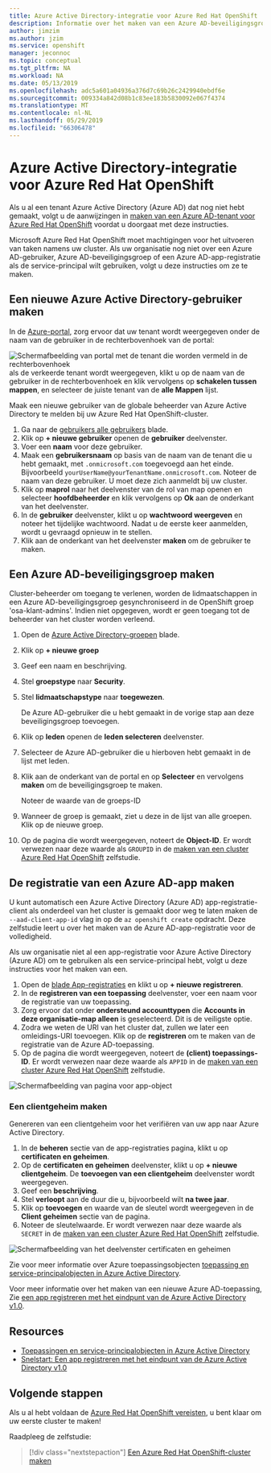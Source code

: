 ```yaml
---
title: Azure Active Directory-integratie voor Azure Red Hat OpenShift | Microsoft Docs
description: Informatie over het maken van een Azure AD-beveiligingsgroep en de gebruiker voor het testen van apps op uw Microsoft Azure Red Hat OpenShift-cluster.
author: jimzim
ms.author: jzim
ms.service: openshift
manager: jeconnoc
ms.topic: conceptual
ms.tgt_pltfrm: NA
ms.workload: NA
ms.date: 05/13/2019
ms.openlocfilehash: adc5a601a04936a376d7c69b26c2429940ebdf6e
ms.sourcegitcommit: 009334a842d08b1c83ee183b5830092e067f4374
ms.translationtype: MT
ms.contentlocale: nl-NL
ms.lasthandoff: 05/29/2019
ms.locfileid: "66306478"
---
```

# <a name="azure-active-directory-integration-for-azure-red-hat-openshift"></a>Azure Active Directory-integratie voor Azure Red Hat OpenShift

Als u al een tenant Azure Active Directory (Azure AD) dat nog niet hebt gemaakt, volgt u de aanwijzingen in [maken van een Azure AD-tenant voor Azure Red Hat OpenShift](howto-create-tenant.md) voordat u doorgaat met deze instructies.

Microsoft Azure Red Hat OpenShift moet machtigingen voor het uitvoeren van taken namens uw cluster. Als uw organisatie nog niet over een Azure AD-gebruiker, Azure AD-beveiligingsgroep of een Azure AD-app-registratie als de service-principal wilt gebruiken, volgt u deze instructies om ze te maken.

## <a name="create-a-new-azure-active-directory-user"></a>Een nieuwe Azure Active Directory-gebruiker maken

In de [Azure-portal](https://portal.azure.com), zorg ervoor dat uw tenant wordt weergegeven onder de naam van de gebruiker in de rechterbovenhoek van de portal:

![Schermafbeelding van portal met de tenant die worden vermeld in de rechterbovenhoek](./media/howto-create-tenant/tenant-callout.png) als de verkeerde tenant wordt weergegeven, klikt u op de naam van de gebruiker in de rechterbovenhoek en klik vervolgens op **schakelen tussen mappen**, en selecteer de juiste tenant van de **alle Mappen** lijst.

Maak een nieuwe gebruiker van de globale beheerder van Azure Active Directory te melden bij uw Azure Red Hat OpenShift-cluster.

1. Ga naar de [gebruikers alle gebruikers](https://portal.azure.com/#blade/Microsoft_AAD_IAM/UsersManagementMenuBlade/AllUsers) blade.
2. Klik op **+ nieuwe gebruiker** openen de **gebruiker** deelvenster.
3. Voer een **naam** voor deze gebruiker.
4. Maak een **gebruikersnaam** op basis van de naam van de tenant die u hebt gemaakt, met `.onmicrosoft.com` toegevoegd aan het einde. Bijvoorbeeld `yourUserName@yourTenantName.onmicrosoft.com`. Noteer de naam van deze gebruiker. U moet deze zich aanmeldt bij uw cluster.
5. Klik op **maprol** naar het deelvenster van de rol van map openen en selecteer **hoofdbeheerder** en klik vervolgens op **Ok** aan de onderkant van het deelvenster.
6. In de **gebruiker** deelvenster, klikt u op **wachtwoord weergeven** en noteer het tijdelijke wachtwoord. Nadat u de eerste keer aanmelden, wordt u gevraagd opnieuw in te stellen.
7. Klik aan de onderkant van het deelvenster **maken** om de gebruiker te maken.

## <a name="create-an-azure-ad-security-group"></a>Een Azure AD-beveiligingsgroep maken

Cluster-beheerder om toegang te verlenen, worden de lidmaatschappen in een Azure AD-beveiligingsgroep gesynchroniseerd in de OpenShift groep 'osa-klant-admins'. Indien niet opgegeven, wordt er geen toegang tot de beheerder van het cluster worden verleend.

1. Open de [Azure Active Directory-groepen](https://portal.azure.com/#blade/Microsoft_AAD_IAM/GroupsManagementMenuBlade/AllGroups) blade.
2. Klik op **+ nieuwe groep**
3. Geef een naam en beschrijving.
4. Stel **groepstype** naar **Security**.
5. Stel **lidmaatschapstype** naar **toegewezen**.

    De Azure AD-gebruiker die u hebt gemaakt in de vorige stap aan deze beveiligingsgroep toevoegen.

6. Klik op **leden** openen de **leden selecteren** deelvenster.
7. Selecteer de Azure AD-gebruiker die u hierboven hebt gemaakt in de lijst met leden.
8. Klik aan de onderkant van de portal en op **Selecteer** en vervolgens **maken** om de beveiligingsgroep te maken.

    Noteer de waarde van de groeps-ID

9. Wanneer de groep is gemaakt, ziet u deze in de lijst van alle groepen. Klik op de nieuwe groep.
10. Op de pagina die wordt weergegeven, noteert de **Object-ID**. Er wordt verwezen naar deze waarde als `GROUPID` in de [maken van een cluster Azure Red Hat OpenShift](tutorial-create-cluster.md) zelfstudie.

## <a name="create-an-azure-ad-app-registration"></a>De registratie van een Azure AD-app maken

U kunt automatisch een Azure Active Directory (Azure AD) app-registratie-client als onderdeel van het cluster is gemaakt door weg te laten maken de `--aad-client-app-id` vlag in op de `az openshift create` opdracht. Deze zelfstudie leert u over het maken van de Azure AD-app-registratie voor de volledigheid.

Als uw organisatie niet al een app-registratie voor Azure Active Directory (Azure AD) om te gebruiken als een service-principal hebt, volgt u deze instructies voor het maken van een.

1. Open de [blade App-registraties](https://portal.azure.com/#blade/Microsoft_AAD_IAM/ActiveDirectoryMenuBlade/RegisteredAppsPreview) en klikt u op **+ nieuwe registreren**.
2. In de **registreren van een toepassing** deelvenster, voer een naam voor de registratie van uw toepassing.
3. Zorg ervoor dat onder **ondersteund accounttypen** die **Accounts in deze organisatie-map alleen** is geselecteerd. Dit is de veiligste optie.
4. Zodra we weten de URI van het cluster dat, zullen we later een omleidings-URI toevoegen. Klik op de **registreren** om te maken van de registratie van de Azure AD-toepassing.
5. Op de pagina die wordt weergegeven, noteert de **(client) toepassings-ID**. Er wordt verwezen naar deze waarde als `APPID` in de [maken van een cluster Azure Red Hat OpenShift](tutorial-create-cluster.md) zelfstudie.

![Schermafbeelding van pagina voor app-object](./media/howto-create-tenant/get-app-id.png)

### <a name="create-a-client-secret"></a>Een clientgeheim maken

Genereren van een clientgeheim voor het verifiëren van uw app naar Azure Active Directory.

1. In de **beheren** sectie van de app-registraties pagina, klikt u op **certificaten en geheimen**.
2. Op de **certificaten en geheimen** deelvenster, klikt u op **+ nieuwe clientgeheim**.  De **toevoegen van een clientgeheim** deelvenster wordt weergegeven.
3. Geef een **beschrijving**.
4. Stel **verloopt** aan de duur die u, bijvoorbeeld wilt **na twee jaar**.
5. Klik op **toevoegen** en waarde van de sleutel wordt weergegeven in de **Client geheimen** sectie van de pagina.
6. Noteer de sleutelwaarde. Er wordt verwezen naar deze waarde als `SECRET` in de [maken van een cluster Azure Red Hat OpenShift](tutorial-create-cluster.md) zelfstudie.
 
![Schermafbeelding van het deelvenster certificaten en geheimen](./media/howto-create-tenant/create-key.png)
 
Zie voor meer informatie over Azure toepassingsobjecten [toepassing en service-principalobjecten in Azure Active Directory](https://docs.microsoft.com/azure/active-directory/develop/app-objects-and-service-principals).

Voor meer informatie over het maken van een nieuwe Azure AD-toepassing, Zie [een app registreren met het eindpunt van de Azure Active Directory v1.0](https://docs.microsoft.com/azure/active-directory/develop/quickstart-v1-add-azure-ad-app).

## <a name="resources"></a>Resources

* [Toepassingen en service-principalobjecten in Azure Active Directory](https://docs.microsoft.com/azure/active-directory/develop/app-objects-and-service-principals)  
* [Snelstart: Een app registreren met het eindpunt van de Azure Active Directory v1.0](https://docs.microsoft.com/azure/active-directory/develop/quickstart-v1-add-azure-ad-app)  

## <a name="next-steps"></a>Volgende stappen

Als u al hebt voldaan de [Azure Red Hat OpenShift vereisten](howto-setup-environment.md), u bent klaar om uw eerste cluster te maken!

Raadpleeg de zelfstudie:
> [!div class="nextstepaction"]
> [Een Azure Red Hat OpenShift-cluster maken](tutorial-create-cluster.md)